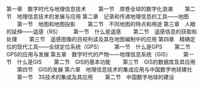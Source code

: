 第一章　数字时代与地理信息技术
　　第一节　席卷全球的数字化浪潮
　　第二节　地理信息技术的发展与应用
第二章　记录和传递地理信息的工具——地图
　　第一节　地图和地图投影
　　第二节　不同地图的特点和用途
第三章　人眼的延伸——遥感（RS）
　　第一节　什么是遥感
　　第二节　遥感信息的获取和处理
　　第三节　遥感图像的目视判读及其在地图编制中的应用
第四章　精确定位的现代工具——全球定位系统（GPS）
　　第一节　什么是GPS
　　第二节　GPS的应用与发展
第五章　数字时代的产物——地理信息系统（GIS）
　　第一节　什么是GIS
　　第二节　GIS的基本功能
　　第三节　GIS的数据库及其应用
　　第四节　GIS的发展
第六章　地理信息技术的集成应用与中国数字地球建社
　　第一节　3S技术的集成及其应用
　　第二节　中国数字地球的建设